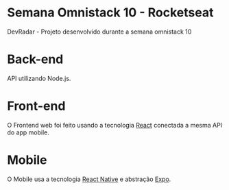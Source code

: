 # Semana Omnistack 10 - Rocketseat
 DevRadar - Projeto desenvolvido durante a semana omnistack 10
 
# Back-end

API utilizando Node.js.

# Front-end

O Frontend web foi feito usando a tecnologia <a href="https://pt-br.reactjs.org/">React</a> conectada a mesma API do app mobile.

# Mobile

O Mobile usa a tecnologia <a href="https://facebook.github.io/react-native/">React Native</a> e abstração <a href="https://expo.io/">Expo</a>.
